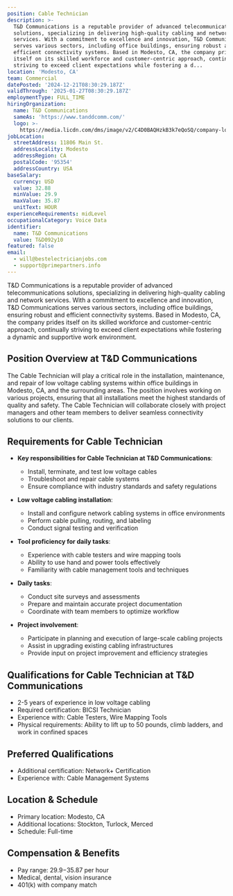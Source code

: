 ```yaml
---
position: Cable Technician
description: >-
  T&D Communications is a reputable provider of advanced telecommunications
  solutions, specializing in delivering high-quality cabling and network
  services. With a commitment to excellence and innovation, T&D Communications
  serves various sectors, including office buildings, ensuring robust and
  efficient connectivity systems. Based in Modesto, CA, the company prides
  itself on its skilled workforce and customer-centric approach, continually
  striving to exceed client expectations while fostering a d...
location: 'Modesto, CA'
team: Commercial
datePosted: '2024-12-21T08:30:29.187Z'
validThrough: '2025-01-27T08:30:29.187Z'
employmentType: FULL_TIME
hiringOrganization:
  name: T&D Communications
  sameAs: 'https://www.tanddcomm.com/'
  logo: >-
    https://media.licdn.com/dms/image/v2/C4D0BAQHzkB3k7eQoSQ/company-logo_200_200/company-logo_200_200/0/1631320385872?e=2147483647&v=beta&t=nuFy5lrwqoCuQ6_2P8hO_EwhwJlnndzcbM7ZPSfdKlM
jobLocation:
  streetAddress: 11806 Main St.
  addressLocality: Modesto
  addressRegion: CA
  postalCode: '95354'
  addressCountry: USA
baseSalary:
  currency: USD
  value: 32.88
  minValue: 29.9
  maxValue: 35.87
  unitText: HOUR
experienceRequirements: midLevel
occupationalCategory: Voice Data
identifier:
  name: T&D Communications
  value: T&D092y10
featured: false
email:
  - will@bestelectricianjobs.com
  - support@primepartners.info
---
```




T&D Communications is a reputable provider of advanced telecommunications solutions, specializing in delivering high-quality cabling and network services. With a commitment to excellence and innovation, T&D Communications serves various sectors, including office buildings, ensuring robust and efficient connectivity systems. Based in Modesto, CA, the company prides itself on its skilled workforce and customer-centric approach, continually striving to exceed client expectations while fostering a dynamic and supportive work environment.

## Position Overview at T&D Communications

The Cable Technician will play a critical role in the installation, maintenance, and repair of low voltage cabling systems within office buildings in Modesto, CA, and the surrounding areas. The position involves working on various projects, ensuring that all installations meet the highest standards of quality and safety. The Cable Technician will collaborate closely with project managers and other team members to deliver seamless connectivity solutions to our clients.

## Requirements for Cable Technician

- **Key responsibilities for Cable Technician at T&D Communications**: 
  - Install, terminate, and test low voltage cables
  - Troubleshoot and repair cable systems
  - Ensure compliance with industry standards and safety regulations

- **Low voltage cabling installation**:
  - Install and configure network cabling systems in office environments
  - Perform cable pulling, routing, and labeling
  - Conduct signal testing and verification

- **Tool proficiency for daily tasks**:
  - Experience with cable testers and wire mapping tools
  - Ability to use hand and power tools effectively
  - Familiarity with cable management tools and techniques

- **Daily tasks**:
  - Conduct site surveys and assessments
  - Prepare and maintain accurate project documentation
  - Coordinate with team members to optimize workflow

- **Project involvement**:
  - Participate in planning and execution of large-scale cabling projects
  - Assist in upgrading existing cabling infrastructures
  - Provide input on project improvement and efficiency strategies

## Qualifications for Cable Technician at T&D Communications

- 2-5 years of experience in low voltage cabling
- Required certification: BICSI Technician
- Experience with: Cable Testers, Wire Mapping Tools
- Physical requirements: Ability to lift up to 50 pounds, climb ladders, and work in confined spaces

## Preferred Qualifications

- Additional certification: Network+ Certification
- Experience with: Cable Management Systems

## Location & Schedule

- Primary location: Modesto, CA
- Additional locations: Stockton, Turlock, Merced
- Schedule: Full-time

## Compensation & Benefits

- Pay range: $29.9-$35.87 per hour
- Medical, dental, vision insurance
- 401(k) with company match
